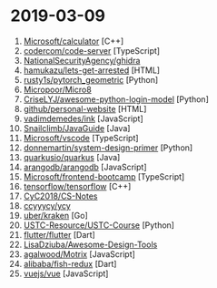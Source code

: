 # 2019-03-09

1. [Microsoft/calculator](https://github.com/Microsoft/calculator "Windows Calculator: A simple yet powerful calculator that ships with Windows") [C++]
2. [codercom/code-server](https://github.com/codercom/code-server "Run VS Code on a remote server.") [TypeScript]
3. [NationalSecurityAgency/ghidra](https://github.com/NationalSecurityAgency/ghidra "Ghidra is a software reverse engineering (SRE) framework") 
4. [hamukazu/lets-get-arrested](https://github.com/hamukazu/lets-get-arrested "This project is intended to protest against the police in Japan") [HTML]
5. [rusty1s/pytorch_geometric](https://github.com/rusty1s/pytorch_geometric "Geometric Deep Learning Extension Library for PyTorch") [Python]
6. [Micropoor/Micro8](https://github.com/Micropoor/Micro8 "Gitbook") 
7. [CriseLYJ/awesome-python-login-model](https://github.com/CriseLYJ/awesome-python-login-model "😮python模拟登陆一些大型网站，还有一些简单的爬虫，希望对你们有所帮助❤️，如果喜欢记得给个star哦🌟") [Python]
8. [github/personal-website](https://github.com/github/personal-website "Code that'll help you kickstart a personal website that showcases your work as a software developer.") [HTML]
9. [vadimdemedes/ink](https://github.com/vadimdemedes/ink "🌈 React for interactive command-line apps") [JavaScript]
10. [Snailclimb/JavaGuide](https://github.com/Snailclimb/JavaGuide "【Java学习+面试指南】 一份涵盖大部分Java程序员所需要掌握的核心知识。") [Java]
11. [Microsoft/vscode](https://github.com/Microsoft/vscode "Visual Studio Code") [TypeScript]
12. [donnemartin/system-design-primer](https://github.com/donnemartin/system-design-primer "Learn how to design large-scale systems. Prep for the system design interview. Includes Anki flashcards.") [Python]
13. [quarkusio/quarkus](https://github.com/quarkusio/quarkus "Quarkus: Supersonic Subatomic Java.") [Java]
14. [arangodb/arangodb](https://github.com/arangodb/arangodb "🥑 ArangoDB is a native multi-model database with flexible data models for documents, graphs, and key-values. Build high performance applications using a convenient SQL-like query language or JavaScript extensions.") [JavaScript]
15. [Microsoft/frontend-bootcamp](https://github.com/Microsoft/frontend-bootcamp "Frontend Workshop from HTML/CSS/JS to TypeScript/React/Redux") [TypeScript]
16. [tensorflow/tensorflow](https://github.com/tensorflow/tensorflow "An Open Source Machine Learning Framework for Everyone") [C++]
17. [CyC2018/CS-Notes](https://github.com/CyC2018/CS-Notes "😋 技术面试必备基础知识") 
18. [ccyyycy/ycy](https://github.com/ccyyycy/ycy "Hello YCY Programming Competition") 
19. [uber/kraken](https://github.com/uber/kraken "P2P Docker registry capable of distributing TBs of data in seconds") [Go]
20. [USTC-Resource/USTC-Course](https://github.com/USTC-Resource/USTC-Course "❤️中国科学技术大学课程资源") [Python]
21. [flutter/flutter](https://github.com/flutter/flutter "Flutter makes it easy and fast to build beautiful mobile apps.") [Dart]
22. [LisaDziuba/Awesome-Design-Tools](https://github.com/LisaDziuba/Awesome-Design-Tools "The best design tools for everything.") 
23. [agalwood/Motrix](https://github.com/agalwood/Motrix "A full-featured download manager.") [JavaScript]
24. [alibaba/fish-redux](https://github.com/alibaba/fish-redux "An assembled flutter application framework.") [Dart]
25. [vuejs/vue](https://github.com/vuejs/vue "🖖 Vue.js is a progressive, incrementally-adoptable JavaScript framework for building UI on the web.") [JavaScript]
